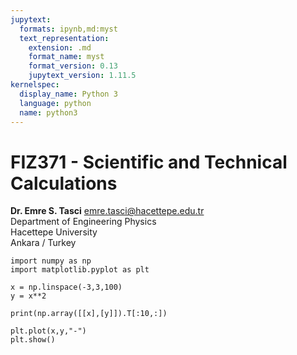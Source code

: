 ```yaml
---
jupytext:
  formats: ipynb,md:myst
  text_representation:
    extension: .md
    format_name: myst
    format_version: 0.13
    jupytext_version: 1.11.5
kernelspec:
  display_name: Python 3
  language: python
  name: python3
---
```


# FIZ371 - Scientific and Technical Calculations
**Dr. Emre S. Tasci** <emre.tasci@hacettepe.edu.tr>  
Department of Engineering Physics  
Hacettepe University  
Ankara / Turkey

```{code-cell} ipython3
import numpy as np
import matplotlib.pyplot as plt
```

```{code-cell} ipython3
x = np.linspace(-3,3,100)
y = x**2
```

```{code-cell} ipython3
print(np.array([[x],[y]]).T[:10,:])
```

```{code-cell} ipython3
plt.plot(x,y,"-")
plt.show()
```

```{code-cell} ipython3

```
